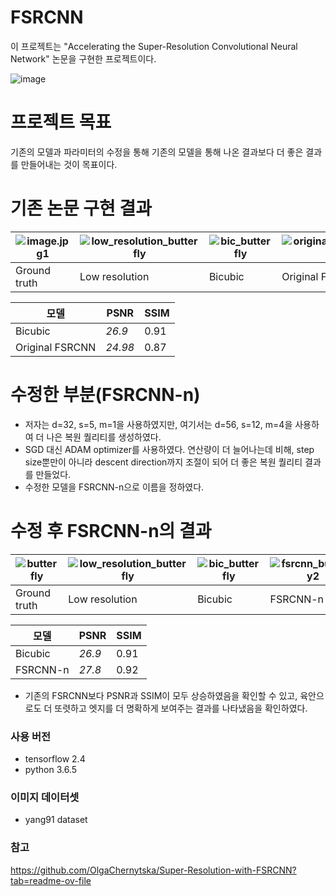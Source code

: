 # FSRCNN
이 프로젝트는  "Accelerating the Super-Resolution Convolutional Neural Network" 논문을 구현한 프로젝트이다.

![image](https://github.com/NamOhSeung/Oh-Seung-Nam/assets/98510923/6b5f1d46-98e6-49d5-a14b-c5f31875b009)

# 프로젝트 목표
기존의 모델과 파라미터의 수정을 통해 기존의 모델을 통해 나온 결과보다 더 좋은 결과를 만들어내는 것이 목표이다.

# 기존 논문 구현 결과
![image.jpg1](https://github.com/NamOhSeung/Oh-Seung-Nam/assets/98510923/8e7468b8-3860-4ce1-8d83-f2153effd04e)|![low_resolution_butterfly](https://github.com/NamOhSeung/Oh-Seung-Nam/assets/98510923/f692903b-90e8-4bc8-99e0-8a9ec677cbb1)|![bic_butterfly](https://github.com/NamOhSeung/Oh-Seung-Nam/assets/98510923/2aa18f3b-b703-4b78-86f1-3bcb5b7ab6cc)|![original_fsrcnn_butterfly](https://github.com/NamOhSeung/Oh-Seung-Nam/assets/98510923/12f0762b-c6bb-478d-8732-ce0fa2f11443)
--- | --- | --- | --- |
|Ground truth|Low resolution|Bicubic|Original FSRCNN|


|모델|PSNR|SSIM|
|---|---|---|
|Bicubic|*26.9*|0.91|
|Original FSRCNN|*24.98*|0.87|

# 수정한 부분(FSRCNN-n)
- 저자는 d=32, s=5, m=1을 사용하였지만, 여기서는 d=56, s=12, m=4을 사용하여 더 나은 복원 퀄리티를 생성하였다.
- SGD 대신 ADAM optimizer를 사용하였다. 연산량이 더 늘어나는데 비해, step size뿐만이 아니라 descent direction까지 조절이 되어 더 좋은 복원 퀄리티 결과를 만들었다.
- 수정한 모델을 FSRCNN-n으로 이름을 정하였다.

# 수정 후 FSRCNN-n의 결과
![butterfly](https://github.com/NamOhSeung/Oh-Seung-Nam/assets/98510923/8e7468b8-3860-4ce1-8d83-f2153effd04e)|![low_resolution_butterfly](https://github.com/NamOhSeung/Oh-Seung-Nam/assets/98510923/da2360fc-f23d-479c-9c70-45230875f367)|![bic_butterfly](https://github.com/NamOhSeung/Oh-Seung-Nam/assets/98510923/7b5eff26-1e1a-4bba-82d6-9b7c2e906962)|![fsrcnn_butterfly2](https://github.com/NamOhSeung/Oh-Seung-Nam/assets/98510923/8e95cc29-f20f-4c09-86ae-0ad9edee40d9)
--- | --- | --- | --- |
|Ground truth|Low resolution|Bicubic|FSRCNN-n

|모델|PSNR|SSIM|
|---|---|---|
|Bicubic|*26.9*|0.91|
|FSRCNN-n|*27.8*|0.92|

- 기존의 FSRCNN보다 PSNR과 SSIM이 모두 상승하였음을 확인할 수 있고, 육안으로도 더 또렷하고 엣지를 더 명확하게 보여주는 결과를 나타냈음을 확인하였다.

### 사용 버전 
- tensorflow 2.4
- python 3.6.5

### 이미지 데이터셋

- yang91 dataset

### 참고
https://github.com/OlgaChernytska/Super-Resolution-with-FSRCNN?tab=readme-ov-file


